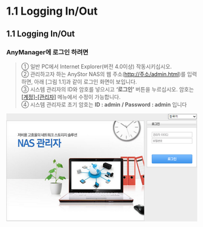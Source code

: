 # 1.1  Logging In/Out

## 1.1 Logging In/Out

### AnyManager에 로그인 하려면

> ① 일반 PC에서 Internet Explorer\(버전 4.0이상\) 작동시키십시오.  
> ② 관리하고자 하는 AnyStor NAS의 웹 주소\([http://주소/admin.html](http://주소/admin.html)\)를 입력하면, 아래 \[그림 1.1\]과 같이 로그인 화면이 보입니다.  
> ③ 시스템 관리자의 ID와 암호를 넣으시고 **‘로그인’** 버튼을 누르십시오. 암호는 [\[계정\]-\[관리자\]](../account/admin.md) 메뉴에서 수정이 가능합니다.  
> ④ 시스템 관리자로 초기 암호는 **ID : admin / Password : admin** 입니다

![ \[ &#xADF8;&#xB9BC; 1.1 AnyManager &#xCD08;&#xAE30; &#xD654;&#xBA74;\]](../.gitbook/assets/login%20%284%29%20%286%29.png)

